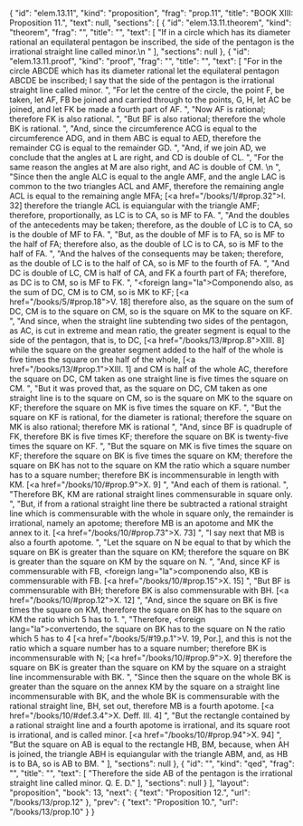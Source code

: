 {
  "id": "elem.13.11",
  "kind": "proposition",
  "frag": "prop.11",
  "title": "BOOK XIII: Proposition 11.",
  "text": null,
  "sections": [
    {
      "id": "elem.13.11.theorem",
      "kind": "theorem",
      "frag": "",
      "title": "",
      "text": [
        "If in a circle which has its diameter rational an equilateral pentagon be inscribed, the side of the pentagon is the irrational straight line called minor.\n      "
      ],
      "sections": null
    },
    {
      "id": "elem.13.11.proof",
      "kind": "proof",
      "frag": "",
      "title": "",
      "text": [
        "For in the circle ABCDE which has its diameter rational let the equilateral pentagon ABCDE be inscribed; I say that the side of the pentagon is the irrational straight line called minor. ",
        "For let the centre of the circle, the point F, be taken, let AF, FB be joined and carried through to the points, G, H, let AC be joined, and let FK be made a fourth part of AF. ",
        "Now AF is rational; therefore FK is also rational. ",
        "But BF is also rational; therefore the whole BK is rational. ",
        "And, since the circumference ACG is equal to the circumference ADG, and in them ABC is equal to AED, therefore the remainder CG is equal to the remainder GD. ",
        "And, if we join AD, we conclude that the angles at L are right, and CD is double of CL. ",
        "For the same reason the angles at M are also right, and AC is double of CM. \n      ",
        "Since then the angle ALC is equal to the angle AMF, and the angle LAC is common to the two triangles ACL and AMF, therefore the remaining angle ACL is equal to the remaining angle MFA; [<a href=\"/books/1/#prop.32\">I. 32</a>] therefore the triangle ACL is equiangular with the triangle AMF; therefore, proportionally, as LC is to CA, so is MF to FA. ",
        "And the doubles of the antecedents may be taken; therefore, as the double of LC is to CA, so is the double of MF to FA. ",
        "But, as the double of MF is to FA, so is MF to the half of FA; therefore also, as the double of LC is to CA, so is MF to the half of FA. ",
        "And the halves of the consequents may be taken; therefore, as the double of LC is to the half of CA, so is MF to the fourth of FA. ",
        "And DC is double of LC, CM is half of CA, and FK a fourth part of FA; therefore, as DC is to CM, so is MF to FK. ",
        "<foreign lang=\"la\">Componendo</foreign> also, as the sum of DC, CM is to CM, so is MK to KF; [<a href=\"/books/5/#prop.18\">V. 18</a>] therefore also, as the square on the sum of DC, CM is to the square on CM, so is the square on MK to the square on KF. ",
        "And since, when the straight line subtending two sides of the pentagon, as AC, is cut in extreme and mean ratio, the greater segment is equal to the side of the pentagon, that is, to DC, [<a href=\"/books/13/#prop.8\">XIII. 8</a>] while the square on the greater segment added to the half of the whole is five times the square on the half of the whole, [<a href=\"/books/13/#prop.1\">XIII. 1</a>] and CM is half of the whole AC, therefore the square on DC, CM taken as one straight line is five times the square on CM. ",
        "But it was proved that, as the square on DC, CM taken as one straight line is to the square on CM, so is the square on MK to the square on KF; therefore the square on MK is five times the square on KF. ",
        "But the square on KF is rational, for the diameter is rational; therefore the square on MK is also rational; therefore MK is rational ",
        "And, since BF is quadruple of FK, therefore BK is five times KF; therefore the square on BK is twenty-five times the square on KF. ",
        "But the square on MK is five times the square on KF; therefore the square on BK is five times the square on KM; therefore the square on BK has not to the square on KM the ratio which a square number has to a square number; therefore BK is incommensurable in length with KM. [<a href=\"/books/10/#prop.9\">X. 9</a>] ",
        "And each of them is rational. ",
        "Therefore BK, KM are rational straight lines commensurable in square only. ",
        "But, if from a rational straight line there be subtracted a rational straight line which is commensurable with the whole in square only, the remainder is irrational, namely an apotome; therefore MB is an apotome and MK the annex to it. [<a href=\"/books/10/#prop.73\">X. 73</a>] ",
        "I say next that MB is also a fourth apotome. ",
        "Let the square on N be equal to that by which the square on BK is greater than the square on KM; therefore the square on BK is greater than the square on KM by the square on N. ",
        "And, since KF is commensurable with FB, <foreign lang=\"la\">componendo</foreign> also, KB is commensurable with FB. [<a href=\"/books/10/#prop.15\">X. 15</a>] ",
        "But BF is commensurable with BH; therefore BK is also commensurable with BH. [<a href=\"/books/10/#prop.12\">X. 12</a>] ",
        "And, since the square on BK is five times the square on KM, therefore the square on BK has to the square on KM the ratio which 5 has to 1. ",
        "Therefore, <foreign lang=\"la\">convertendo</foreign>, the square on BK has to the square on N the ratio which 5 has to 4 [<a href=\"/books/5/#19.p.1\">V. 19, Por.</a>], and this is not the ratio which a square number has to a square number; therefore BK is incommensurable with N; [<a href=\"/books/10/#prop.9\">X. 9</a>] therefore the square on BK is greater than the square on KM by the square on a straight line incommensurable with BK. ",
        "Since then the square on the whole BK is greater than the square on the annex KM by the square on a straight line incommensurable with BK, and the whole BK is commensurable with the rational straight line, BH, set out, therefore MB is a fourth apotome. [<a href=\"/books/10/#def.3.4\">X. Deff. III. 4</a>] ",
        "But the rectangle contained by a rational straight line and a fourth apotome is irrational, and its square root is irrational, and is called minor. [<a href=\"/books/10/#prop.94\">X. 94</a>] ",
        "But the square on AB is equal to the rectangle HB, BM, because, when AH is joined, the triangle ABH is equiangular with the triangle ABM, and, as HB is to BA, so is AB to BM. "
      ],
      "sections": null
    },
    {
      "id": "",
      "kind": "qed",
      "frag": "",
      "title": "",
      "text": [
        "Therefore the side AB of the pentagon is the irrational straight line called minor. Q. E. D."
      ],
      "sections": null
    }
  ],
  "layout": "proposition",
  "book": 13,
  "next": {
    "text": "Proposition 12.",
    "url": "/books/13/prop.12"
  },
  "prev": {
    "text": "Proposition 10.",
    "url": "/books/13/prop.10"
  }
}

